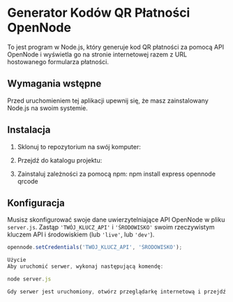 # Generator Kodów QR Płatności OpenNode

To jest program w Node.js, który generuje kod QR płatności za pomocą API OpenNode i wyświetla go na stronie internetowej razem z URL hostowanego formularza płatności.

## Wymagania wstępne

Przed uruchomieniem tej aplikacji upewnij się, że masz zainstalowany Node.js na swoim systemie.

## Instalacja

1. Sklonuj to repozytorium na swój komputer:

2. Przejdź do katalogu projektu:

3. Zainstaluj zależności za pomocą npm:
npm install express opennode qrcode


## Konfiguracja

Musisz skonfigurować swoje dane uwierzytelniające API OpenNode w pliku `server.js`. Zastąp `'TWÓJ_KLUCZ_API'` i `'ŚRODOWISKO'` swoim rzeczywistym kluczem API i środowiskiem (lub `'live'`, lub `'dev'`).

```javascript
opennode.setCredentials('TWÓJ_KLUCZ_API', 'ŚRODOWISKO');

Użycie
Aby uruchomić serwer, wykonaj następującą komendę:

node server.js

Gdy serwer jest uruchomiony, otwórz przeglądarkę internetową i przejdź pod adres http://localhost:3000, aby zobaczyć kod QR płatności i URL hostowanego formularza płatności.
